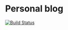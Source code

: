 # Personal blog

[![Build Status](https://travis-ci.org/stsewd/stsewd.github.io.svg?branch=master)](https://travis-ci.org/stsewd/stsewd.github.io)
